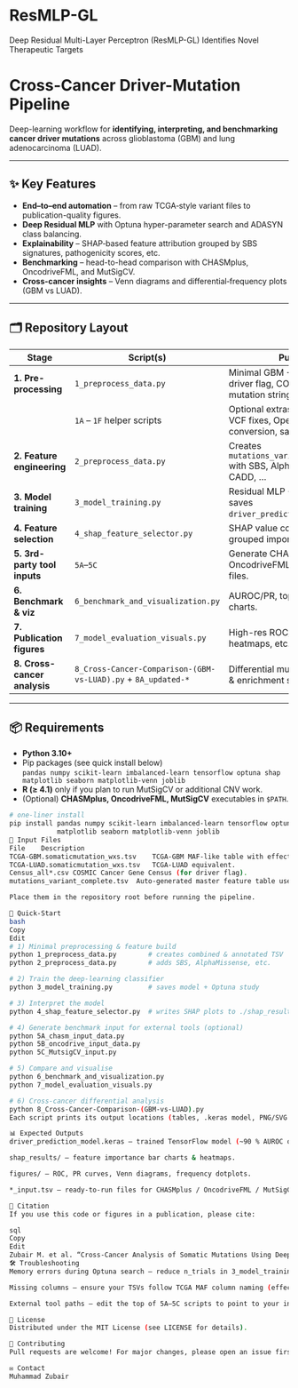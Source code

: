 # ResMLP-GL
Deep Residual Multi-Layer Perceptron (ResMLP-GL) Identifies Novel Therapeutic Targets 
# Cross-Cancer Driver-Mutation Pipeline  
Deep-learning workflow for **identifying, interpreting, and benchmarking cancer driver mutations** across glioblastoma (GBM) and lung adenocarcinoma (LUAD).

---

## ✨ Key Features
* **End–to–end automation** – from raw TCGA‐style variant files to publication-quality figures.  
* **Deep Residual MLP** with Optuna hyper-parameter search and ADASYN class balancing.  
* **Explainability** – SHAP‐based feature attribution grouped by SBS signatures, pathogenicity scores, etc.  
* **Benchmarking** – head-to-head comparison with CHASMplus, OncodriveFML, and MutSigCV.  
* **Cross-cancer insights** – Venn diagrams and differential‐frequency plots (GBM vs LUAD).

---

## 🗂️ Repository Layout
| Stage | Script(s) | Purpose |
|-------|-----------|---------|
| **1. Pre-processing** | `1_preprocess_data.py` | Minimal GBM + LUAD merge, driver flag, COSMIC-ready mutation string. |
|  | `1A` – `1F` helper scripts | Optional extras: DP cleanup, VCF fixes, OpenCRAVAT TSV conversion, sanity checks. |
| **2. Feature engineering** | `2_preprocess_data.py` | Creates `mutations_variant_complete.tsv` with SBS, AlphaMissense, CADD, … |
| **3. Model training** | `3_model_training.py` | Residual MLP + Optuna search; saves `driver_prediction_model.keras`. |
| **4. Feature selection** | `4_shap_feature_selector.py` | SHAP value computation & grouped importance plots. |
| **5. 3rd-party tool inputs** | `5A`–`5C` | Generate CHASMplus / OncodriveFML / MutSigCV input files. |
| **6. Benchmark & viz** | `6_benchmark_and_visualization.py` | AUROC/PR, top-gene Venn, bar charts. |
| **7. Publication figures** | `7_model_evaluation_visuals.py` | High-res ROC/PR curves, SHAP heatmaps, etc. |
| **8. Cross-cancer analysis** | `8_Cross-Cancer-Comparison-(GBM-vs-LUAD).py` + `8A_updated-*` | Differential mutation frequency & enrichment stats. |

---

## 📦 Requirements
* **Python 3.10+**
* Pip packages (see quick install below)  
  `pandas numpy scikit-learn imbalanced-learn tensorflow optuna shap matplotlib seaborn matplotlib-venn joblib`
* **R (≥ 4.1)** only if you plan to run MutSigCV or additional CNV work.
* (Optional) **CHASMplus, OncodriveFML, MutSigCV** executables in `$PATH`.

```bash
# one-liner install
pip install pandas numpy scikit-learn imbalanced-learn tensorflow optuna shap \
            matplotlib seaborn matplotlib-venn joblib
📑 Input Files
File	Description
TCGA-GBM.somaticmutation_wxs.tsv	TCGA-GBM MAF-like table with effect, dna_vaf, etc.
TCGA-LUAD.somaticmutation_wxs.tsv	TCGA-LUAD equivalent.
Census_all*.csv	COSMIC Cancer Gene Census (for driver flag).
mutations_variant_complete.tsv	Auto-generated master feature table used by the model.

Place them in the repository root before running the pipeline.

🚀 Quick-Start
bash
Copy
Edit
# 1) Minimal preprocessing & feature build
python 1_preprocess_data.py        # creates combined & annotated TSV
python 2_preprocess_data.py        # adds SBS, AlphaMissense, etc.

# 2) Train the deep-learning classifier
python 3_model_training.py         # saves model + Optuna study

# 3) Interpret the model
python 4_shap_feature_selector.py  # writes SHAP plots to ./shap_results/

# 4) Generate benchmark input for external tools (optional)
python 5A_chasm_input_data.py
python 5B_oncodrive_input_data.py
python 5C_MutsigCV_input.py

# 5) Compare and visualise
python 6_benchmark_and_visualization.py
python 7_model_evaluation_visuals.py

# 6) Cross-cancer differential analysis
python 8_Cross-Cancer-Comparison-(GBM-vs-LUAD).py
Each script prints its output locations (tables, .keras model, PNG/SVG figures).

📊 Expected Outputs
driver_prediction_model.keras – trained TensorFlow model (~90 % AUROC on dev data).

shap_results/ – feature importance bar charts & heatmaps.

figures/ – ROC, PR curves, Venn diagrams, frequency dotplots.

*_input.tsv – ready-to-run files for CHASMplus / OncodriveFML / MutSigCV.

📝 Citation
If you use this code or figures in a publication, please cite:

sql
Copy
Edit
Zubair M. et al. “Cross-Cancer Analysis of Somatic Mutations Using Deep Learning Identifies Novel Therapeutic Targets in Glioblastoma and Lung Adenocarcinoma.” (2025)
🛠️ Troubleshooting
Memory errors during Optuna search – reduce n_trials in 3_model_training.py.

Missing columns – ensure your TSVs follow TCGA MAF column naming (effect, dna_vaf, …).

External tool paths – edit the top of 5A–5C scripts to point to your installations.

📄 License
Distributed under the MIT License (see LICENSE for details).

🤝 Contributing
Pull requests are welcome! For major changes, please open an issue first to discuss what you would like to change.

✉️ Contact
Muhammad Zubair 
